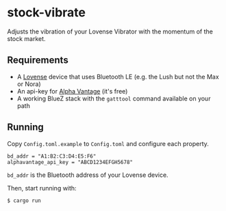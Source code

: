 # stock-vibrate

Adjusts the vibration of your Lovense Vibrator with the momentum of the stock market.

## Requirements

- A [Lovense](https://www.lovense.com/) device that uses Bluetooth LE (e.g. the Lush but not the Max or Nora)  
- An api-key for [Alpha Vantage](https://www.alphavantage.co/) (it's free)
- A working BlueZ stack with the `gatttool` command available on your path
  
## Running

Copy `Config.toml.example` to `Config.toml` and configure each property.

    bd_addr = "A1:B2:C3:D4:E5:F6"
    alphavantage_api_key = "ABCD1234EFGH5678"
    
`bd_addr` is the Bluetooth address of your Lovense device.

Then, start running with:

    $ cargo run
